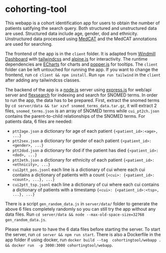 # cohorting-tool

This webapp is a cohort identification app for users to obtain the number of patients satifying the search query. Both structured and unstructured data are used. Structured data include age, gender, dod and ethnicity. 
Unstructured data processed using [MedCAT](https://github.com/CogStack/MedCAT) and the MedCAT annotations are used for searching.

The frontend of the app is in the `client` folder. It is adapted from [Windmill Dashboard](https://windmillui.com/dashboard-html) with [tailwindcss](https://tailwindcss.com/) and [alpine.js](https://alpinejs.dev/) for 
interactivity. The runtime dependencies are [ECharts](https://echarts.apache.org/en/index.html) for charts and [popper.js](https://popper.js.org/) for tooltips. The `client` folder can be left untouched for running the app. If you 
want to change the frontend, run `cd client && npm install`. Run `npm run tailwind` in the `client` after adding any tailwindcss classes.

The backend of the app is a [node.js](https://nodejs.org/en/) server using [express.js](https://expressjs.com/) for web/api server and [flexsearch](https://github.com/nextapps-de/flexsearch) for indexing and search for SNOMED 
terms. In order to run the app, the data has to be prepared. First, extract the snomed terms by `cd server/data && tar xzvf snomed_terms_data.tar.gz`, it will extract 2 files, `snomed_terms.json` is an array of SNOMED terms while 
`cui_pt2ch.json` contains the parent-to-child relationships of the SNOMED terms. For patients data, 6 files are needed:
- `ptt2age.json` a dictionary for age of each patient `{<patient_id>:<age>, ...}`
- `ptt2sex.json` a dictionary for gender of each patient `{<patient_id>:<gender>, ...}`
- `ptt2dod.json` a dictionary for dod if the patient has died `{<patient_id>:<dod>, ...}`
- `ptt2eth.json` a dictionary for ethnicity of each patient `{<patient_id>:<ethnicity>, ...}`
- `cui2ptt_pos.jsonl` each line is a dictionary of cui where each cui contains a dictionary of patients with a count `{<cui>: {<patient_id>:<count>, ...}, ...}`
- `cui2ptt_tsp.jsonl` each line a dictionary of cui where each cui contains a dictionary of patients with a timestamp `{<cui>: {<patient_id>:<tsp>, ...}, ...}`

There is a script `gen_random_data.js` in `server/data/` folder to generate the above 6 files completely randomly so you can still try the app without any data files. Run `cd server/data && node --max-old-space-size=32768 
gen_random_data.js`.

Please make sure to have the 6 data files before starting the server. To start the server, run `cd server && npm run start`. There is also a Dockerfile in the app folder if using docker, run `docker build --tag 
cohortingtool/webapp . && docker run  -p 3000:3000 cohortingtool/webapp`.
